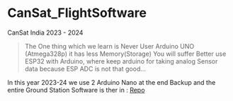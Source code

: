 # CanSat_FlightSoftware
CanSat India 2023 - 2024 

> The One thing which we learn is Never User Arduino UNO (Atmega328p) it has less Memory(Storage) You will suffer Better use ESP32 with Arduino, where keep arduino for taking analog Sensor data because ESP ADC is not that good... 

In this year 2023-24 we use 2 Arduino Nano at the end Backup
and the entire Ground Station Software is ther in : [Repo](https://github.com/Sukarnascience/CanGii_CanSat_GroundStationSoftware)

